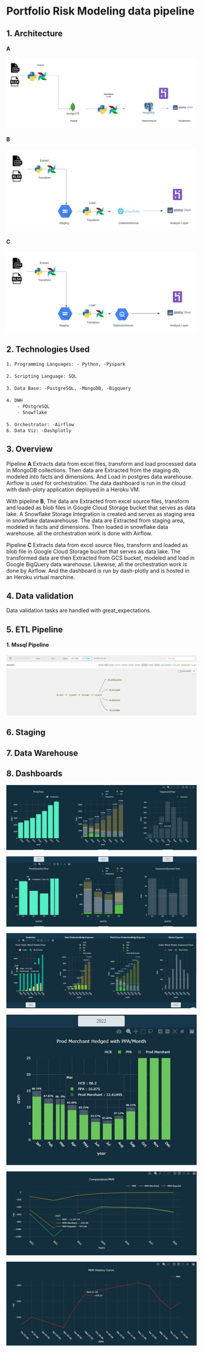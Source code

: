# Portfolio Risk Modeling data pipeline


## 1. Architecture

#### A
![Image]( /etl_mongodb_postgres.jpeg "enr portfolio modeling")

#### B
![Image]( /etl_gcs_snowflake.jpeg "gcs ETL PIPELINE")

#### C
![Image]( /etl_google_bigquery.jpeg "gcs-Snowflake ETL PIPELINE")

## 2. Technologies Used
    1. Programming Languages: - Python, -Pyspark

    2. Scripting Language: SQL

    3. Data Base: -PostgreSQL, -MongoDB, -Bigquery

    4. DWH
        - POstgreSQL
        - Snowflake

    5. Orchestrator: -Airflow
    6. Data Viz: -Dashplotly


## 3. Overview
Pipeline **A** Extracts data from excel files, transform and load processed data in MongoDB collections. Then data are Extracted from the staging db, modeled into facts and dimensions. And Load in postgres data warehouse. Airflow is used for orchestration. The data dashboard is run in the cloud with dash-ploty application deployed in a Heroku VM. 

With pipeline **B**, The data are Extracted from excel source files, transform and loaded as blob files in Google Cloud Storage bucket that serves as data lake. A Snowflake Storage Integration is created and serves as staging area in snowflake datawarehouse. The data are Extracted from staging area, modeled in facts and dimensions. Then loaded in snowflake data warehouse. all the orchestration work is done with Airflow.

Pipeline **C** Extracts data from excel source files, transform and loaded as blob file in Google Cloud Storage bucket that serves as data lake. The transformed data are then Extracted from GCS bucket, modeled and load in Google BigQuery data warehouse. Likewise, all the orchestration work is done by Airflow. And the dashboard is run by dash-plotly and is hosted in an Heroku virtual marchine.

## 4. Data validation
Data validation tasks are handled with great_expectations.

## 5. ETL Pipeline
#### 1. Mssql Pipeline 
![Image]( /pipeline_msql.jpg "mssql pipeline")

## 6. Staging

## 7. Data Warehouse

## 8. Dashboards
![Image]( /prod.jpg "prod dashboard")

![Image]( /prod-q.jpg "quarterly prod dashboard")

![Image]( /hedge.jpg "hedge dashboard")

![Image]( /merchant.jpg "merchant dashboard")

![Image]( /mtm.jpg "mtm dashboard")

![Image]( /mtm-h.jpg "hystorical mtm dashboard")